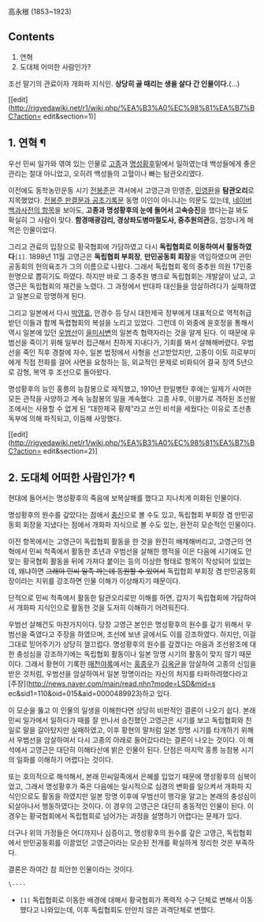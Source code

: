 高永根 (1853~1923)

## Contents

    

1. 연혁 
2. 도대체 어떠한 사람인가? 

조선 말기의 관료이자 개화파 지식인. **상당히 골 때리는 생을 살다 간 인물이다.**(…)  

[[edit](http://rigvedawiki.net/r1/wiki.php/%EA%B3%A0%EC%98%81%EA%B7%BC?action=
edit&section=1)]

## 1. 연혁 ¶

우선 민씨 일가와 엮여 있는 인물로 [고종](%EA%B3%A0%EC%A2%85.md)과
[명성황후](%EB%AA%85%EC%84%B1%ED%99%A9%ED%9B%84.md)밑에서 일하였는데 백성들에게 좋은 관리는 절대
아니었고, 오히려 백성들의 고혈이나 빠는 탐관오리였다.

  

이전에도 동학농민운동 시기 [전봉준](%EC%A0%84%EB%B4%89%EC%A4%80.md)은 격서에서 고영근과 민영준,
[민영환](%EB%AF%BC%EC%98%81%ED%99%98.md)을 **탐관오리**로 지목했었다. [전봉준 판결문과
공초기록문](http://blog.naver.com/rhyu/20016852103) 동명 이인이 아니냐는 의문도 있는데, [네이버 백과사전의
항목](http://100.naver.com/100.nhn?docid=840296)을 보아도, **고종과 명성황후의 눈에 들어서
고속승진**을 했다는걸 봐도 확실히 그 사람이 맞다. **함경매광감리, 경상좌도병마절도사, 중추원의관**등, 엄청나게 해먹은 인물이었다.

  

그리고 관료의 입장으로 황국협회에 가담하였고 다시 **독립협회로 이동하여서 활동하였다**`[1]`. 1898년 11월 고영근은 **독립협회
부회장**, **만민공동회 회장**을 역임하였으며 관민공동회의 헌의육조가 그의 이름으로 나왔다. 그래서 독립협회 몫의 중추원 의원 17인중
한명으로 뽑히기도 하였다. 하지만 바로 그 중추원 병크로 독립협회는 개발살이 났고, 고영근은 독립협회의 재건을 노렸다. 그 과정에서 반대파
대신들을 암살하려다가 실패하였고 일본으로 망명하게 된다.

  

그리고 일본에서 다시 [박영효](%EB%B0%95%EC%98%81%ED%9A%A8.md), 안경수 등 당시 대한제국 정부에게 대표적으로
역적취급 받던 이들과 함께 독렵협회의 복설을 노리고 있었다. 그런데 이 와중에 윤호정을 통해서 역시 일본에 있던
[우범선](%EC%9A%B0%EB%B2%94%EC%84%A0.md)이
[을미사변](%EC%9D%84%EB%AF%B8%EC%82%AC%EB%B3%80.md)의 일본측 협력자라는 것을 알게 된다. 이 때문에
우범선을 죽이기 위해 일부러 접근해서 친하게 지내다가, 기회를 봐서 살해해버렸다. 우범선을 죽인 직후 경찰에 자수, 일본 법정에서 사형을
선고받았지만, 고종이 이토 히로부미에게 직접 전화를 걸어 사면을 요청하는 등, 외교적인 문제로 비화되어 결국 징역 5년으로 감형, 복역 후
조선으로 돌아왔다.

  

명성황후의 능인 홍릉의 능참봉으로 재직했고, 1910년 한일병탄 후에는 일제가 사여한 모든 관작을 사양하고 계속 능참봉의 일을 계속했다.
고종 사후, 이왕가로 격하된 조선왕조에서는 사용할 수 없게 된 “대한제국 황제”라고 쓰인 비석을 세웠다는 이유로 조선총독부에 의해 파직되고,
이듬해 사망했다.

  

[[edit](http://rigvedawiki.net/r1/wiki.php/%EA%B3%A0%EC%98%81%EA%B7%BC?action=
edit&section=2)]

## 2. 도대체 어떠한 사람인가? ¶

현대에 들어서는 명성황후의 죽음에 보복살해를 했다고 지나치게 미화된 인물이다.

  

명성황후의 원수를 갚았다는 점에서 [충신](%EC%B6%A9%EC%8B%A0.md)으로 볼 수도 있고, 독립협회 부회장 겸 만민공동회
회장을 지냈다는 점에서 개화파 지식으로 볼 수도 있는, 완전히 모순적인 인물이다.

  

이전 항목에서는 고영근이 독립협회 활동을 한 것을 완전히 배제해버리고, 고영근의 연혁에서 민씨 척족에서 활동한 초년과 우범선을 살해한 행적을
이은 다음에 시기에도 안 맞는 황국협회 활동을 뒤에 가져다 붙이는 등의 이상한 형태로 항목이 작성되어 있었는데, 왜냐하면 <del>그래야
민씨 일족 까는데 동원할 수 있어서</del> 독립협회 부회장 겸 만민공동회장이라는 지위를 강조하면 인물 이해가 이상해지기 때문이다.

  

단적으로 민씨 척족에서 활동한 탐관오리로만 이해를 하면, 갑자기 독립협회에 가담하여서 개화파 지식인으로 활동한 것을 도저히 이해하기
어려워진다.

  

우범선 살해건도 마찬가지이다. 당장 고영근 본인은 명성황후의 원수를 갚기 위해서 우범선을 죽였다고 주장을 하였으며, 조선에 보낸 글에서도
이를 강조하였다. 하지만, 이걸 그대로 믿어주기가 상당히 껄끄럽다. 명성황후의 원수를 갚겠다는 마음과 조선왕조에 대한 충성심을 강조하기에는
독립협회 활동이나 일본 망명 시기의 활동이 맞지 않기 때문이다. 그래서 황현이 기록한
[매천야록](%EB%A7%A4%EC%B2%9C%EC%95%BC%EB%A1%9D.md)에서는
[홍종우](%ED%99%8D%EC%A2%85%EC%9A%B0.md)가
[김옥균](%EA%B9%80%EC%98%A5%EA%B7%A0.md)을 암살하여 고종의 신임을 받은 것처럼, 우범선을 암살하여서 일본
망명이라는 자신의 처지를 타파하려했다라고 [주장](http://news.naver.com/main/read.nhn?mode=LSD&mid=s
ec&sid1=110&oid=015&aid=0000489923)하고 있다.

  

이 모순을 뚫고 이 인물의 일생을 이해한다면 상당히 비판적인 결론이 나오기 쉽다. 본래 민씨 일가에서 일하다가 때를 잘 만나서 승진했던
고영근은 시기를 보고 독립협회와 친일로 말을 갈아탔지만 실패하였고, 이후 황현의 말처럼 일본 망명 시기를 타개하기 위해서 우범선을 암살하여서
다시 고종의 아래로 들어갔다라는 결론이 나오는 것이다. 이 해석에서 고영근은 대단히 이해타산에 밝은 인물이 된다. 단점은 마지막 홍릉 능참봉
시기의 일화를 이해하기 어렵다는 것이다.

  

또는 호의적으로 해석해서, 본래 민씨일족에서 은혜를 입었기 때문에 명성황후의 심복이었고, 그래서 명성황후가 죽은 다음에는 일시적으로 심경의
변화를 일으켜서 개화파 지식인으로도 활동을 하였지만 일본 망명 이후에 우범선이 행각을 알고는 본래의 충성심이 되살아나서 행동하였다는 것이다.
이 경우의 고영근은 대단히 충동적인 인물이 된다. 이 경우는 황국협회에서 독립협회로 넘어가는 과정을 설명하기 어렵다는 문제가 있다.

  

더구나 위의 가정들은 어디까지나 심증이고, 명성황후의 원수를 갚은 고영근, 독립협회에서 만민공동회를 이끌었던 고영근이라는 모순된 전개를
확실하게 정리한 것은 부족하다.

  

결론은 하여간 참 희안한 인물이라는 것이다.

`\----`

  * `[1]` 독립협회로 이동한 배경에 대해서 황국협회가 폭력적 수구 단체로 변해서 이동했다고 나와있는데, 이후 독립협회도 만만치 않은 과격단체로 변했다.

